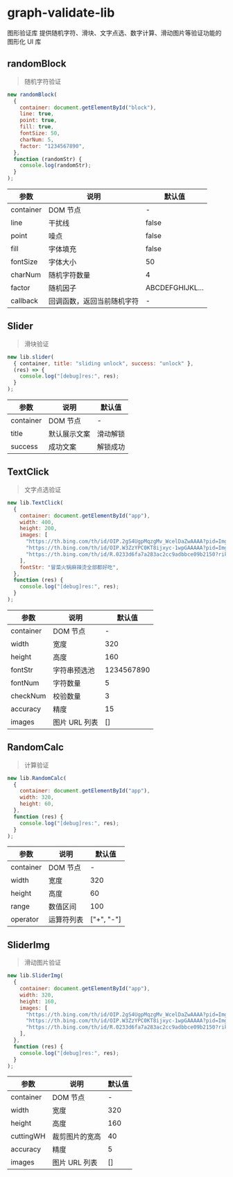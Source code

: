 # graph-validate-lib

图形验证库
提供随机字符、滑块、文字点选、数字计算、滑动图片等验证功能的图形化 UI 库

## randomBlock

> 随机字符验证

```js
new randomBlock(
  {
    container: document.getElementById("block"),
    line: true,
    point: true,
    fill: true,
    fontSize: 50,
    charNum: 5,
    factor: "1234567890",
  },
  function (randomStr) {
    console.log(randomStr);
  }
);
```

| 参数      | 说明                       | 默认值          |
| --------- | -------------------------- | --------------- |
| container | DOM 节点                   | -               |
| line      | 干扰线                     | false           |
| point     | 噪点                       | false           |
| fill      | 字体填充                   | false           |
| fontSize  | 字体大小                   | 50              |
| charNum   | 随机字符数量               | 4               |
| factor    | 随机因子                   | ABCDEFGHIJKL... |
| callback  | 回调函数，返回当前随机字符 | -               |

## Slider

> 滑块验证

```js
new lib.slider(
  { container, title: "sliding unlock", success: "unlock" },
  (res) => {
    console.log("[debug]res:", res);
  }
);
```

| 参数      | 说明         | 默认值   |
| --------- | ------------ | -------- |
| container | DOM 节点     | -        |
| title     | 默认展示文案 | 滑动解锁 |
| success   | 成功文案     | 解锁成功 |

## TextClick

> 文字点选验证

```js
new lib.TextClick(
  {
    container: document.getElementById("app"),
    width: 400,
    height: 200,
    images: [
      "https://th.bing.com/th/id/OIP.2gS4UgpMqzgMv_WcelDaZwAAAA?pid=ImgDet&rs=1",
      "https://th.bing.com/th/id/OIP.W3ZzYPC0KT8ijxyc-1wpGAAAAA?pid=ImgDet&rs=1",
      "https://th.bing.com/th/id/R.0233d6fa7a283ac2cc9adbbce09b2150?rik=mAI8iultzrL3OQ&pid=ImgRaw&r=0&sres=1&sresct=1",
    ],
    fontStr: "冒菜火锅麻辣烫全部都好吃",
  },
  function (res) {
    console.log("[debug]res:", res);
  }
);
```

| 参数      | 说明          | 默认值     |
| --------- | ------------- | ---------- |
| container | DOM 节点      | -          |
| width     | 宽度          | 320        |
| height    | 高度          | 160        |
| fontStr   | 字符串预选池  | 1234567890 |
| fontNum   | 字符数量      | 5          |
| checkNum  | 校验数量      | 3          |
| accuracy  | 精度          | 15         |
| images    | 图片 URL 列表 | []         |

## RandomCalc

> 计算验证

```js
new lib.RandomCalc(
  {
    container: document.getElementById("app"),
    width: 320,
    height: 60,
  },
  function (res) {
    console.log("[debug]res:", res);
  }
);
```

| 参数      | 说明       | 默认值     |
| --------- | ---------- | ---------- |
| container | DOM 节点   | -          |
| width     | 宽度       | 320        |
| height    | 高度       | 60         |
| range     | 数值区间   | 100        |
| operator  | 运算符列表 | ["+", "-"] |

## SliderImg

> 滑动图片验证

```js
new lib.SliderImg(
  {
    container: document.getElementById("app"),
    width: 320,
    height: 160,
    images: [
      "https://th.bing.com/th/id/OIP.2gS4UgpMqzgMv_WcelDaZwAAAA?pid=ImgDet&rs=1",
      "https://th.bing.com/th/id/OIP.W3ZzYPC0KT8ijxyc-1wpGAAAAA?pid=ImgDet&rs=1",
      "https://th.bing.com/th/id/R.0233d6fa7a283ac2cc9adbbce09b2150?rik=mAI8iultzrL3OQ&pid=ImgRaw&r=0&sres=1&sresct=1",
    ],
  },
  function (res) {
    console.log("[debug]res:", res);
  }
);
```

| 参数      | 说明           | 默认值 |
| --------- | -------------- | ------ |
| container | DOM 节点       | -      |
| width     | 宽度           | 320    |
| height    | 高度           | 160    |
| cuttingWH | 裁剪图片的宽高 | 40     |
| accuracy  | 精度           | 5      |
| images    | 图片 URL 列表  | []     |
